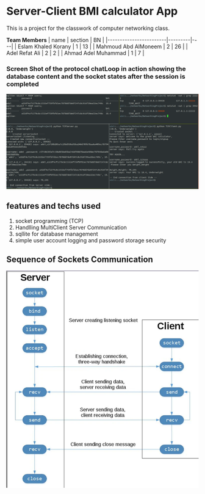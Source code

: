 # Server-Client BMI calculator App 
This is a project for the classwork of computer networking class.

**Team Members**
| name                   | section | BN |
|------------------------|---------|----|
| Eslam Khaled Korany    | 1       | 13 |
| Mahmoud Abd AlMoneem   | 2       | 26 |
| Adel Refat Ali         | 2       | 2  |
| Ahmad Adel Muhammad    | 1       | 7  | 
### Screen Shot of the protocol chatLoop in action showing the database content and the socket states after the session is completed
![Console App Session Example](resources/media/consoleAppSession.png)

## features and techs used
1. socket programming (TCP)
2. Handlling MultiClient Server Communication
3. sqllite for database management
4. simple user account logging and password storage security  
   
## Sequence of Sockets Communication
![Sockets communication diagram](resources/media/SocketDiagram.png)